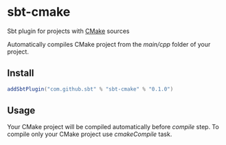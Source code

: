 # sbt-cmake
Sbt plugin for projects with [CMake](http://www.cmake.org/) sources

Automatically compiles CMake project from the _main/cpp_ folder of your project.

## Install

```scala
addSbtPlugin("com.github.sbt" % "sbt-cmake" % "0.1.0")
```

## Usage

Your CMake project will be compiled automatically before _compile_ step. To compile only your CMake project use _cmakeCompile_ task.